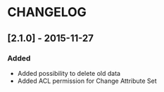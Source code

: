 # CHANGELOG

## [2.1.0] - 2015-11-27

### Added

- Added possibility to delete old data
- Added ACL permission for Change Attribute Set
